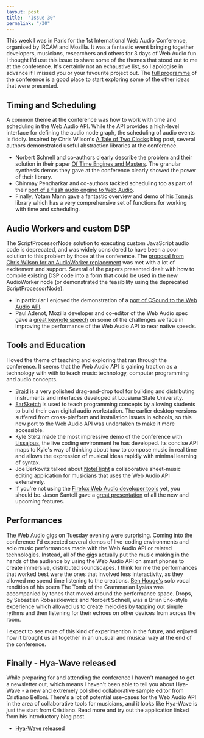 ```yaml
---
layout: post
title:  "Issue 30"
permalink: "/30"
---
```


This week I was in Paris for the 1st International Web Audio
Conference, organised by IRCAM and Mozilla. It was a fantastic event
bringing together developers, musicians, researchers and others for 3
days of Web Audio fun. I thought I'd use this issue to share some of
the themes that stood out to me at the conference. It's certainly not
an exhaustive list, so I apologise in advance if I missed you or your
favourite project out. The
[full programme](http://wac.ircam.fr/program.html) of the conference
is a good place to start exploring some of the other ideas that were
presented.

## Timing and Scheduling ##

A common theme at the conference was how to work with time and
scheduling in the Web Audio API. While the API provides a high-level
interface for defining the audio node graph, the scheduling of audio
events is fiddly. Inspired by Chris Wilson's
[A Tale of Two Clocks](http://www.html5rocks.com/en/tutorials/audio/scheduling/)
blog post, several authors demonstrated useful abstraction libraries
at the conference.

- Norbert Schnell and co-authors clearly describe the problem and
  their solution in their paper
  [Of Time Engines and Masters](http://wac.ircam.fr/pdf/wac15_submission_19.pdf). The
  granular synthesis demos they gave at the conference clearly showed
  the power of their library.
- Chinmay Pendharkar and co-authors tackled scheduling too as part of
  their
  [port of a flash audio engine to Web Audio](http://wac.ircam.fr/pdf/wac15_submission_12.pdf).
- Finally, Yotam Mann gave a fantastic overview and demo of his
  [Tone.js](https://github.com/TONEnoTONE/Tone.js/) library which has
  a very comprehensive set of functions for working with time and scheduling.

## Audio Workers and custom DSP ##

The ScriptProcessorNode solution to executing custom JavaScript audio
code is deprecated, and was widely considered to have been a poor
solution to this problem by those at the conference. The
[proposal from Chris Wilson for an AudioWorker replacement](https://cwilso.github.io/web-audio-api/#the-audioworker)
was met with a lot of excitement and support. Several of the papers
presented dealt with how to compile existing DSP code into a form that
could be used in the new AudioWorker node (or demonstrated the
feasibility using the deprecated ScriptProcessorNode).

- In particular I enjoyed the demonstration of a [port of CSound to the
  Web Audio API](http://wac.ircam.fr/pdf/wac15_submission_14.pdf).
- Paul Adenot, Mozilla developer and co-editor of the Web Audio spec
  gave a
  [great keynote speech](https://padenot.github.io/wac-14-keynote/#1)
  on some of the challenges we face in improving the performance of
  the Web Audio API to near native speeds.

## Tools and Education ##

I loved the theme of teaching and exploring that ran through the
conference. It seems that the Web Audio API is gaining traction as a
technology with with to teach music technology, computer programming
and audio concepts.

- [Braid](http://braid.nexusosc.com/) is a very polished drag-and-drop
  tool for building and distributing instruments and interfaces
  developed at Lousiana State University.
- [EarSketch](http://wac.ircam.fr/pdf/wac15_submission_3.pdf) is used
  to teach programming concepts by allowing students to build their
  own digital audio workstation. The earlier desktop versions suffered
  from cross-platform and installation issues in schools, so this new
  port to the Web Audio API was undertaken to make it more accessible.
- Kyle Stetz made the most impressive demo of the conference with
  [Lissajous](http://lissajousjs.com/), the live coding environment he
  has developed. Its concise API maps to Kyle's way of thinking about
  how to compose music in real time and allows the expression of
  musical ideas rapidly with minimal learning of syntax.
- Joe Berkovitz talked about [NoteFlight](http://www.noteflight.com/)
  a collaborative sheet-music editing application for musicians that
  uses the Web Audio API extensively.
- If you're not using the
  [Firefox Web Audio developer tools](https://developer.mozilla.org/en-US/docs/Tools/Web_Audio_Editor)
  yet, you should be. Jason Santell gave a
  [great presentation](https://jsantell.github.io/web-audio-tools-2015/#1)
  of all the new and upcoming features.

## Performances ##

The Web Audio gigs on Tuesday evening were surprising. Coming into the
conference I'd expected several demos of live-coding environments and
solo music performances made with the Web Audio API or related
technologies. Instead, all of the gigs actually put the music making
in the hands of the audience by using the Web Audio API on smart
phones to create immersive, distributed soundscapes. I think for me
the performances that worked best were the ones that involved less
interactivity, as they allowed me spend time listening to the
creations. [Ben Houge's](http://benhouge.com/) solo vocal rendition of
his poem The Tomb of the Grammarian Lysias was accompanied by tones
that moved around the performance space. Drops, by Sébastien
Robaszkiewicz and Norbert Schnell, was a Brian Eno-style experience
which allowed us to create melodies by tapping out simple rythms and
then listening for their echoes on other devices from across the room.

I expect to see more of this kind of experimention in the future, and
enjoyed how it brought us all together in an unusual and musical way
at the end of the conference.

## Finally - Hya-Wave released ##

While preparing for and attending the conference I haven't managed to
get a newsletter out, which means I haven't been able to tell you
about Hya-Wave - a new and extremely polished collaborative sample
editor from Cristiano Belloni. There's a lot of potential use-cases
for the Web Audio API in the area of collaborative tools for
musicians, and it looks like Hya-Wave is just the start from
Cristiano. Read more and try out the application linked from his
introductory blog post.

- [Hya-Wave released](https://blog.hya.io/hya-wave-released/)
